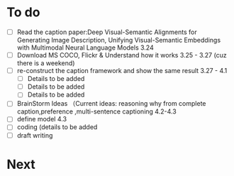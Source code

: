 # To do
- [ ] Read the caption paper:Deep Visual-Semantic Alignments for Generating Image Description, Unifying Visual-Semantic Embeddings with Multimodal Neural Language Models    3.24 
- [ ] Download MS COCO, Flickr & Understand how it works 3.25 - 3.27 (cuz there is a weekend)
- [ ] re-construct the caption framework and show the same result 3.27 - 4.1
    - [ ] Details to be added
    - [ ] Details to be added
    - [ ] Details to be added
- [ ] BrainStorm Ideas （Current ideas: reasoning why from complete caption,preference ,multi-sentence captioning 4.2-4.3
- [ ] define model 4.3
- [ ] coding (details to be added   
- [ ] draft writing

# Next

